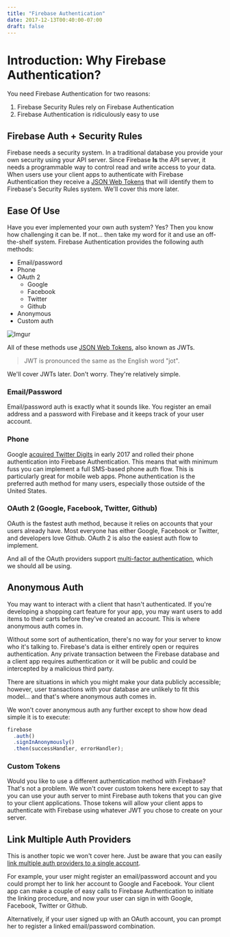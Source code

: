 ```yaml
---
title: "Firebase Authentication"
date: 2017-12-13T00:40:00-07:00
draft: false
---
```


# Introduction: Why Firebase Authentication?

You need Firebase Authentication for two reasons:

1. Firebase Security Rules rely on Firebase Authentication
2. Firebase Authentication is ridiculously easy to use

## Firebase Auth + Security Rules

Firebase needs a security system. In a traditional database you provide your own security using your
API server. Since Firebase **Is** the API server, it needs a programmable way to control read and
write access to your data. When users use your client apps to authenticate with Firebase
Authentication they receive a [JSON Web Tokens](https://jwt.io/) that will identify them to
Firebase's Security Rules system. We'll cover this more later.

## Ease Of Use

Have you ever implemented your own auth system? Yes? Then you know how challenging it can be. If
not... then take my word for it and use an off-the-shelf system. Firebase Authentication provides
the following auth methods:

* Email/password
* Phone
* OAuth 2
  * Google
  * Facebook
  * Twitter
  * Github
* Anonymous
* Custom auth

![Imgur](https://i.imgur.com/5K9DW4z.png)

All of these methods use [JSON Web Tokens](https://jwt.io/), also known as JWTs.

> JWT is pronounced the same as the English word "jot".

We'll cover JWTs later. Don't worry. They're relatively simple.

### Email/Password

Email/password auth is exactly what it sounds like. You register an email address and a password
with Firebase and it keeps track of your user account.

### Phone

Google [acquired Twitter Digits](https://firebase.googleblog.com/2017/01/FabricJoinsGoogle17.html)
in early 2017 and rolled their phone authentication into Firebase Authentication. This means that
with minimum fuss you can implement a full SMS-based phone auth flow. This is particularly great for
mobile web apps. Phone authentication is the preferred auth method for many users, especially those
outside of the United States.

### OAuth 2 (Google, Facebook, Twitter, Github)

OAuth is the fastest auth method, because it relies on accounts that your users already have. Most
everyone has either Google, Facebook or Twitter, and developers love Github. OAuth 2 is also the
easiest auth flow to implement.

And all of the OAuth providers support
[multi-factor authentication](https://en.wikipedia.org/wiki/Multi-factor_authentication), which we
should all be using.

## Anonymous Auth

You may want to interact with a client that hasn't authenticated. If you're developing a shopping
cart feature for your app, you may want users to add items to their carts before they've created an
account. This is where anonymous auth comes in.

Without some sort of authentication, there's no way for your server to know who it's talking to.
Firebase's data is either entirely open or requires authentication. Any private transaction between
the Firebase database and a client app requires authentication or it will be public and could be
intercepted by a malicious third party.

There are situations in which you might make your data publicly accessible; however, user
transactions with your database are unlikely to fit this model... and that's where anonymous auth
comes in.

We won't cover anonymous auth any further except to show how dead simple it is to execute:

```javascript
firebase
  .auth()
  .signInAnonymously()
  .then(successHandler, errorHandler);
```

### Custom Tokens

Would you like to use a different authentication method with Firebase? That's not a problem. We
won't cover custom tokens here except to say that you can use your auth server to mint Firebase auth
tokens that you can give to your client applications. Those tokens will allow your client apps to
authenticate with Firebase using whatever JWT you chose to create on your server.

## Link Multiple Auth Providers

This is another topic we won't cover here. Just be aware that you can easily
[link multiple auth providers to a single account](https://firebase.google.com/docs/auth/web/account-linking).

For example, your user might register an email/password account and you could prompt her to link her
account to Google and Facebook. Your client app can make a couple of easy calls to Firebase
Authentication to initiate the linking procedure, and now your user can sign in with Google,
Facebook, Twitter or Github.

Alternatively, if your user signed up with an OAuth account, you can prompt her to register a linked
email/password combination.

